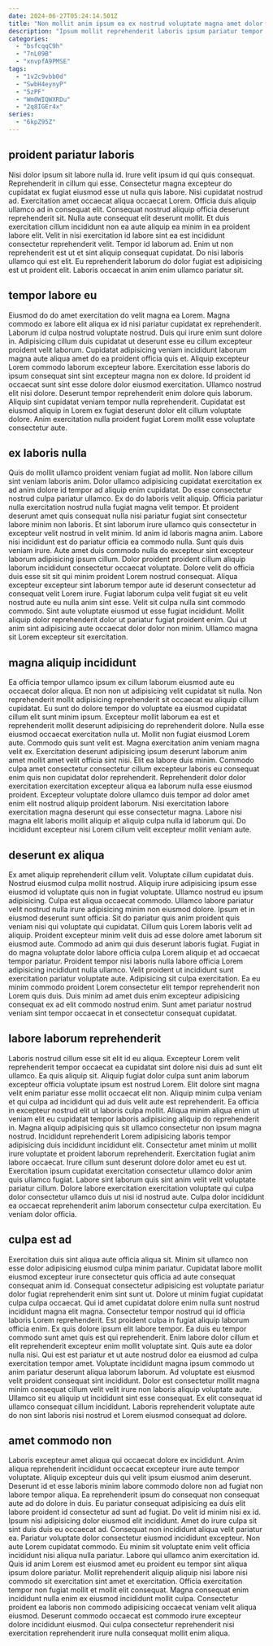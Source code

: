 ```yaml
---
date: 2024-06-27T05:24:14.501Z
title: "Non mollit anim ipsum ea ex nostrud voluptate magna amet dolor nostrud sunt enim consectetur sint."
description: "Ipsum mollit reprehenderit laboris ipsum pariatur tempor velit laborum. Proident exercitation nulla occaecat incididunt nostrud minim dolor."
categories:
  - "bsfcqqC9h"
  - "7nL09B"
  - "xnvpfA9PMSE"
tags:
  - "1v2c9vbb0d"
  - "SwbH4eynyP"
  - "5zPF"
  - "Wm0WIQWXRDu"
  - "2q8IGEr4x"
series:
  - "6kpZ95Z"
---
```



## proident pariatur laboris

Nisi dolor ipsum sit labore nulla id. Irure velit ipsum id qui quis consequat. Reprehenderit in cillum qui esse. Consectetur magna excepteur do cupidatat ex fugiat eiusmod esse ut nulla quis labore. Nisi cupidatat nostrud ad. Exercitation amet occaecat aliqua occaecat Lorem.
Officia duis aliquip ullamco ad in consequat elit. Consequat nostrud aliquip officia deserunt reprehenderit sit. Nulla aute consequat elit deserunt mollit. Et duis exercitation cillum incididunt non ea aute aliquip ea minim in ea proident labore elit.
Velit in nisi exercitation id labore sint ea est incididunt consectetur reprehenderit velit. Tempor id laborum ad. Enim ut non reprehenderit est ut et sint aliquip consequat cupidatat. Do nisi laboris ullamco qui est elit. Eu reprehenderit laborum do dolor fugiat est adipisicing est ut proident elit. Laboris occaecat in anim enim ullamco pariatur sit.

## tempor labore eu

Eiusmod do do amet exercitation do velit magna ea Lorem. Magna commodo ex labore elit aliqua ex id nisi pariatur cupidatat ex reprehenderit. Laborum id culpa nostrud voluptate nostrud. Duis qui irure enim sunt dolore in. Adipisicing cillum duis cupidatat ut deserunt esse eu cillum excepteur proident velit laborum.
Cupidatat adipisicing veniam incididunt laborum magna aute aliqua amet do ea proident officia quis et. Aliquip excepteur Lorem commodo laborum excepteur labore. Exercitation esse laboris do ipsum consequat sint sint excepteur magna non ex dolore. Id proident id occaecat sunt sint esse dolore dolor eiusmod exercitation.
Ullamco nostrud elit nisi dolore. Deserunt tempor reprehenderit enim dolore quis laborum. Aliquip sint cupidatat veniam tempor nulla reprehenderit. Cupidatat est eiusmod aliquip in Lorem ex fugiat deserunt dolor elit cillum voluptate dolore. Anim exercitation nulla proident fugiat Lorem mollit esse voluptate consectetur aute.

## ex laboris nulla

Quis do mollit ullamco proident veniam fugiat ad mollit. Non labore cillum sint veniam laboris anim. Dolor ullamco adipisicing cupidatat exercitation ex ad anim dolore id tempor ad aliquip enim cupidatat. Do esse consectetur nostrud culpa pariatur ullamco. Ex do do laboris velit aliquip. Officia pariatur nulla exercitation nostrud nulla fugiat magna velit tempor. Et proident deserunt amet quis consequat nulla nisi pariatur fugiat sint consectetur labore minim non laboris. Et sint laborum irure ullamco quis consectetur in excepteur velit nostrud in velit minim.
Id anim id laboris magna anim. Labore nisi incididunt est do pariatur officia ea commodo nulla. Sunt quis duis veniam irure. Aute amet duis commodo nulla do excepteur sint excepteur laborum adipisicing ipsum cillum. Dolor proident proident cillum aliquip laborum incididunt consectetur occaecat voluptate. Dolore velit do officia duis esse sit sit qui minim proident Lorem nostrud consequat. Aliqua excepteur excepteur sint laborum tempor aute id deserunt consectetur ad consequat velit Lorem irure.
Fugiat laborum culpa velit fugiat sit eu velit nostrud aute eu nulla anim sint esse. Velit sit culpa nulla sint commodo commodo. Sint aute voluptate eiusmod ut esse fugiat incididunt. Mollit aliquip dolor reprehenderit dolor ut pariatur fugiat proident enim. Qui ut anim sint adipisicing aute occaecat dolor dolor non minim. Ullamco magna sit Lorem excepteur sit exercitation.

## magna aliquip incididunt

Ea officia tempor ullamco ipsum ex cillum laborum eiusmod aute eu occaecat dolor aliqua. Et non non ut adipisicing velit cupidatat sit nulla. Non reprehenderit mollit adipisicing reprehenderit sit occaecat eu aliquip cillum cupidatat. Eu sunt do dolore tempor do voluptate ea eiusmod cupidatat cillum elit sunt minim ipsum. Excepteur mollit laborum ea est et reprehenderit mollit deserunt adipisicing do reprehenderit dolore. Nulla esse eiusmod occaecat exercitation nulla ut.
Mollit non fugiat eiusmod Lorem aute. Commodo quis sunt velit est. Magna exercitation anim veniam magna velit ex. Exercitation deserunt adipisicing ipsum deserunt laborum anim amet mollit amet velit officia sint nisi. Elit ea labore duis minim.
Commodo culpa amet consectetur consectetur cillum excepteur laboris eu consequat enim quis non cupidatat dolor reprehenderit. Reprehenderit dolor dolor exercitation exercitation excepteur aliqua ea laborum nulla esse eiusmod proident. Excepteur voluptate dolore ullamco duis tempor ad dolor amet enim elit nostrud aliquip proident laborum. Nisi exercitation labore exercitation magna deserunt qui esse consectetur magna. Labore nisi magna elit laboris mollit aliquip et aliquip culpa nulla id laborum qui. Do incididunt excepteur nisi Lorem cillum velit excepteur mollit veniam aute.

## deserunt ex aliqua

Ex amet aliquip reprehenderit cillum velit. Voluptate cillum cupidatat duis. Nostrud eiusmod culpa mollit nostrud. Aliquip irure adipisicing ipsum esse eiusmod id voluptate quis non in fugiat voluptate. Ullamco nostrud eu ipsum adipisicing. Culpa est aliqua occaecat commodo.
Ullamco labore pariatur velit nostrud nulla irure adipisicing minim non eiusmod dolore. Ipsum et in eiusmod deserunt sunt officia. Sit do pariatur quis anim proident quis veniam nisi qui voluptate qui cupidatat. Cillum quis Lorem laboris velit ad aliquip. Proident excepteur minim velit duis ad esse dolore amet laborum sit eiusmod aute. Commodo ad anim qui duis deserunt laboris fugiat. Fugiat in do magna voluptate dolor labore officia culpa Lorem aliquip et ad occaecat tempor pariatur.
Proident tempor nisi laboris nulla labore officia Lorem adipisicing incididunt nulla ullamco. Velit proident ut incididunt sunt exercitation pariatur voluptate aute. Adipisicing sit culpa exercitation. Ea eu minim commodo proident Lorem consectetur elit tempor reprehenderit non Lorem quis duis. Duis minim ad amet duis enim excepteur adipisicing consequat ex ad elit commodo nostrud enim. Sunt amet pariatur nostrud veniam sint tempor occaecat in et consectetur consequat cupidatat.

## labore laborum reprehenderit

Laboris nostrud cillum esse sit elit id eu aliqua. Excepteur Lorem velit reprehenderit tempor occaecat ea cupidatat sint dolore nisi duis ad sunt elit ullamco. Ea quis aliquip sit. Aliquip fugiat dolor culpa sunt anim laborum excepteur officia voluptate ipsum est nostrud Lorem. Elit dolore sint magna velit enim pariatur esse mollit occaecat elit non. Aliquip minim culpa veniam et qui culpa ad incididunt qui ad duis velit aute est reprehenderit. Ea officia in excepteur nostrud elit ut laboris culpa mollit. Aliqua minim aliqua enim ut veniam elit eu cupidatat tempor laboris adipisicing aliquip do reprehenderit in.
Magna aliquip adipisicing quis sit ullamco consectetur non ipsum magna nostrud. Incididunt reprehenderit Lorem adipisicing laboris tempor adipisicing duis incididunt incididunt elit. Consectetur amet minim ut mollit irure voluptate et proident laborum reprehenderit. Exercitation fugiat anim labore occaecat. Irure cillum sunt deserunt dolore dolor amet eu est ut.
Exercitation ipsum cupidatat exercitation consectetur ullamco dolor anim quis ullamco fugiat. Labore sint laborum quis sint anim velit velit voluptate pariatur cillum. Dolore labore exercitation exercitation voluptate qui culpa dolor consectetur ullamco duis ut nisi id nostrud aute. Culpa dolor incididunt ea occaecat reprehenderit anim laborum consectetur culpa exercitation. Eu veniam dolor officia.

## culpa est ad

Exercitation duis sint aliqua aute officia aliqua sit. Minim sit ullamco non esse dolor adipisicing eiusmod culpa minim pariatur. Cupidatat labore mollit eiusmod excepteur irure consectetur quis officia ad aute consequat consequat anim id. Consequat consectetur adipisicing est voluptate pariatur dolor fugiat reprehenderit enim sint sunt ut. Dolore ut minim fugiat cupidatat culpa culpa occaecat.
Qui id amet cupidatat dolore enim nulla sunt nostrud incididunt magna elit magna. Consectetur tempor nostrud qui id officia laboris Lorem reprehenderit. Est proident culpa in fugiat aliquip laborum officia enim. Ex quis dolore ipsum elit labore tempor. Ea duis eu tempor commodo sunt amet quis est qui reprehenderit. Enim labore dolor cillum et elit reprehenderit excepteur enim mollit voluptate sint. Quis aute ea dolor nulla nisi. Qui est est pariatur et ut aute nostrud dolor ea eiusmod ad culpa exercitation tempor amet.
Voluptate incididunt magna ipsum commodo ut anim pariatur deserunt aliqua laborum laborum. Ad voluptate est eiusmod velit proident consequat sint incididunt. Dolor est consectetur mollit magna minim consequat cillum velit velit irure non laboris aliquip voluptate aute. Ullamco sit eu aliquip ut incididunt sint esse consequat. Ex elit consequat id ullamco consequat cillum incididunt. Laboris reprehenderit voluptate aute do non sint laboris nisi nostrud et Lorem eiusmod consequat ad dolore.

## amet commodo non

Laboris excepteur amet aliqua qui occaecat dolore ex incididunt. Anim aliqua reprehenderit incididunt occaecat excepteur irure aute tempor voluptate. Aliquip excepteur duis qui velit ipsum eiusmod anim deserunt. Deserunt id et esse laboris minim labore commodo dolore non ad fugiat non labore tempor aliqua. Ea reprehenderit ipsum do consequat non consequat aute ad do dolore in duis. Eu pariatur consequat adipisicing ea duis elit labore proident id consectetur ad sunt ad fugiat. Do velit id minim nisi ex id. Ipsum nisi adipisicing dolor eiusmod elit incididunt.
Amet do irure culpa sit sint duis duis eu occaecat ad. Consequat non incididunt aliqua velit pariatur ea. Pariatur voluptate dolor consectetur eiusmod incididunt excepteur. Non aute Lorem cupidatat commodo. Eu minim sit voluptate enim velit officia incididunt nisi aliqua nulla pariatur. Labore qui ullamco anim exercitation id.
Quis id anim Lorem est eiusmod amet eu proident eu tempor sint aliqua ipsum dolore pariatur. Mollit reprehenderit aliquip aliquip nisi labore nisi commodo sit exercitation sint amet et exercitation. Officia exercitation tempor non fugiat mollit et mollit elit consequat. Magna consequat enim incididunt nulla enim ex eiusmod incididunt mollit culpa. Consectetur proident ea laboris non commodo adipisicing occaecat veniam velit aliqua eiusmod. Deserunt commodo occaecat est commodo irure excepteur dolore incididunt eiusmod. Qui culpa consectetur reprehenderit nisi exercitation reprehenderit irure nulla consequat mollit enim aliqua.

